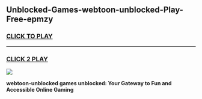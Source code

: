 
## Unblocked-Games-webtoon-unblocked-Play-Free-epmzy
<h3>
<a href="https://premium76.site?title=webtoon-unblocked&ref=20M">CLICK TO PLAY</a></h3>
<hr>

<h3>
<a href="https://premium76.site?title=webtoon-unblocked&ref=20M">CLICK 2 PLAY</a>
  
</h3>

<a href="https://premium76.site?title=webtoon-unblocked&ref=19M"><img src="https://clearcache.store/games.png"></a>


**webtoon-unblocked games unblocked: Your Gateway to Fun and Accessible Online Gaming**
